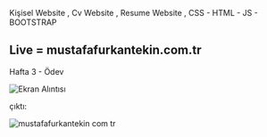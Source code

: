 Kişisel Website , Cv Website , Resume Website , CSS - HTML - JS - BOOTSTRAP

Live = mustafafurkantekin.com.tr
-------------------------

Hafta 3 - Ödev

![Ekran Alıntısı](https://github.com/TkN42/React/assets/29886553/eb3feea8-0619-4b9f-9b19-72b5921b5bf2)



çıktı:

![mustafafurkantekin com tr](https://github.com/TkN42/React/assets/29886553/5c6422ac-e85b-4a6b-9848-21e9bc2a7994)

